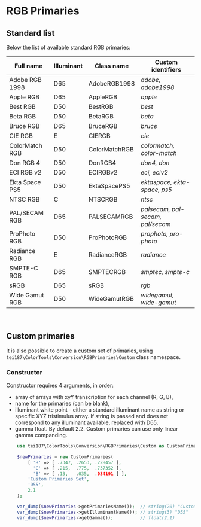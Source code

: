 # **RGB Primaries**

## **Standard list**

Below the list of available standard RGB primaries:

| Full name      | Illuminant | Class name    | Custom identifiers               |
|----------------|------------|---------------|----------------------------------|
| Adobe RGB 1998 |     D65    | AdobeRGB1998  | _adobe, adobe1998_               |
| Apple RGB      |     D65    | AppleRGB      | _apple_                          |
| Best RGB       |     D50    | BestRGB       | _best_                           |
| Beta RGB       |     D50    | BetaRGB       | _beta_                           |
| Bruce RGB      |     D65    | BruceRGB      | _bruce_                          |
| CIE RGB        |      E     | CIERGB        | _cie_                            |
| ColorMatch RGB |     D50    | ColorMatchRGB | _colormatch, color-match_        |
| Don RGB 4      |     D50    | DonRGB4       | _don4, don_                      |
| ECI RGB v2     |     D50    | ECIRGBv2      | _eci, eciv2_                     |
| Ekta Space PS5 |     D50    | EktaSpacePS5  | _ektaspace, ekta-space, ps5_     |
| NTSC RGB       |      C     | NTSCRGB       | _ntsc_                           |
| PAL/SECAM RGB  |     D65    | PALSECAMRGB   | _palsecam, pal-secam, pal/secam_ |
| ProPhoto RGB   |     D50    | ProPhotoRGB   | _prophoto, pro-photo_            |
| Radiance RGB   |      E     | RadianceRGB   | _radiance_                       |
| SMPTE-C RGB    |     D65    | SMPTECRGB     | _smptec, smpte-c_                |
| sRGB           |     D65    | sRGB          | _rgb_                            |
| Wide Gamut RGB |     D50    | WideGamutRGB  | _widegamut, wide-gamut_          |

<br>

## **Custom primaries**
It is also possible to create a custom set of primaries, using `tei187\ColorTools\Conversion\RGBPrimaries\Custom` class namespace.

### **Constructor**
Constructor requires 4 arguments, in order:
* array of arrays with xyY transcription for each channel (R, G, B),
* name for the primaries (can be blank),
* illuminant white point - either a standard illuminant name as string or specific XYZ tristimulus array. If string is passed and does not correspond to any illuminant available, replaced with D65,
* gamma float. By default 2.2. Custom primaries can use only linear gamma companding.

```php
    use tei187\ColorTools\Conversion\RGBPrimaries\Custom as CustomPrimaries;

    $newPrimaries = new CustomPrimaries(
        [ 'R' => [ .7347, .2653, .228457 ],
          'G' => [ .215,  .775,  .737352 ],
          'B' => [ .13,   .035,  .034191 ] ],
        'Custom Primaries Set',
        'D55',
        2.1
    );

    var_dump($newPrimaries->getPrimariesName());  // string(20) "Custom Primaries Set"
    var_dump($newPrimaries->getIlluminantName()); // string(3) "D55"
    var_dump($newPrimaries->getGamma());          // float(2.1)
```